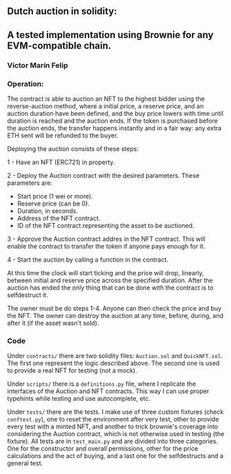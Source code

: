 ## Dutch auction in solidity:
## A tested implementation using Brownie for any EVM-compatible chain.
### Víctor Marín Felip


### Operation:

The contract is able to auction an NFT to the highest bidder using the reverse-auction method,
where a initial price, a reserve price, and an auction duration have been defined, and the
buy price lowers with time until duration is reached and the auction ends. If the token is
purchased before the auction ends, the transfer happens instantly and in a fair way: any extra ETH sent
will be refunded to the buyer.

Deploying the auction consists of these steps:

1 - Have an NFT (ERC721) in property.

2 - Deploy the Auction contract with the desired parameters. These parameters are:
   - Start price (1 wei or more).
   - Reserve price (can be 0).
   - Duration, in seconds.
   - Address of the NFT contract.
   - ID of the NFT contract representing the asset to be auctioned.

3 - Approve the Auction contract addres in the NFT contract. This will enable the contract
to transfer the token if anyone pays enough for it.

4 - Start the auction by calling a function in the contract.

At this time the clock will start ticking and the price will drop, linearly, between
initial and reserve price across the specified duration. After the auction has ended
the only thing that can be done with the contract is to selfdestruct it.

The owner must be do steps 1-4. Anyone can then check the price and buy the NFT. The owner
can destroy the auction at any time, before, during, and after it (if the asset wasn't sold).

### Code

Under `contracts/` there are two solidity files: `Auction.sol` and `QuickNFT.sol`. The
first one represent the logic described above. The second one is used to provide a 
real NFT for testing (not a mock).

Under `scripts/` there is a `definitions.py` file, where I replicate the interfaces of the Auction and NFT contracts.
This way I can use proper typehints while testing and use autocomplete, etc.

Under `tests/` there are the tests. I make use of three custom fixtures (check `conftest.py`), one to reset the environment after very
test, other to provide every test with a minted NFT, and another to trick brownie's coverage into considering
the Auction contract, which is not otherwise used in testing (the fixture). All tests are in `test_main.py` and
are divided into three categories. One for the constructor and overall permissions, other for
the price calculations and the act of buying, and a last one for the selfdestructs and a general test.
